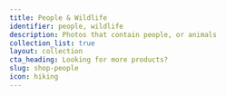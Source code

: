 ```yaml
---
title: People & Wildlife
identifier: people, wildlife
description: Photos that contain people, or animals
collection_list: true
layout: collection
cta_heading: Looking for more products?
slug: shop-people
icon: hiking
---
```

